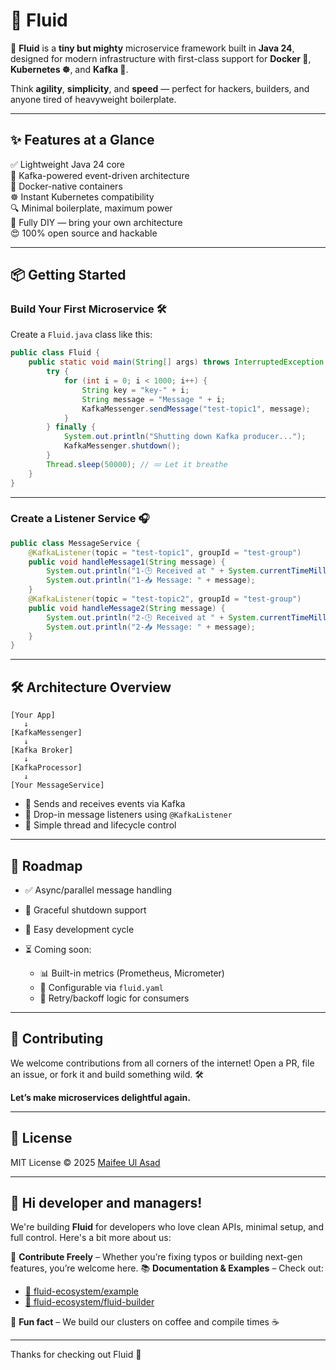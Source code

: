 # 🌊 Fluid

🚀 **Fluid** is a **tiny but mighty** microservice framework built in **Java 24**, designed for modern infrastructure with first-class support for **Docker 🐳**, **Kubernetes ☸️**, and **Kafka 📨**.

Think **agility**, **simplicity**, and **speed** — perfect for hackers, builders, and anyone tired of heavyweight boilerplate.

---

## ✨ Features at a Glance

✅ Lightweight Java 24 core  
🔁 Kafka-powered event-driven architecture  
🐳 Docker-native containers  
☸️ Instant Kubernetes compatibility  
🔍 Minimal boilerplate, maximum power  
🔧 Fully DIY — bring your own architecture  
😍 100% open source and hackable

---

## 📦 Getting Started

### Build Your First Microservice 🛠️

Create a `Fluid.java` class like this:

```java
public class Fluid {
    public static void main(String[] args) throws InterruptedException {
        try {
            for (int i = 0; i < 1000; i++) {
                String key = "key-" + i;
                String message = "Message " + i;
                KafkaMessenger.sendMessage("test-topic1", message);
            }
        } finally {
            System.out.println("Shutting down Kafka producer...");
            KafkaMessenger.shutdown();
        }
        Thread.sleep(50000); // 💤 Let it breathe
    }
}
````

---

### Create a Listener Service 🎧

```java
public class MessageService {
    @KafkaListener(topic = "test-topic1", groupId = "test-group")
    public void handleMessage1(String message) {
        System.out.println("1-🕒 Received at " + System.currentTimeMillis());
        System.out.println("1-📥 Message: " + message);
    }
    @KafkaListener(topic = "test-topic2", groupId = "test-group")
    public void handleMessage2(String message) {
        System.out.println("2-🕒 Received at " + System.currentTimeMillis());
        System.out.println("2-📥 Message: " + message);
    }
}
```

---

## 🛠️ Architecture Overview

```
[Your App] 
   ↓
[KafkaMessenger] 
   ↓
[Kafka Broker] 
   ↓
[KafkaProcessor] 
   ↓
[Your MessageService]
```

* 🔄 Sends and receives events via Kafka
* 🔌 Drop-in message listeners using `@KafkaListener`
* 🧵 Simple thread and lifecycle control

---

## 🔮 Roadmap

* ✅ Async/parallel message handling
* 🛑 Graceful shutdown support
* 🧪 Easy development cycle
* ⏳ Coming soon:

  * 📊 Built-in metrics (Prometheus, Micrometer)
  * 💾 Configurable via `fluid.yaml`
  * 🧠 Retry/backoff logic for consumers

---

## 🤝 Contributing

We welcome contributions from all corners of the internet!
Open a PR, file an issue, or fork it and build something wild. 🛠️

**Let’s make microservices delightful again.**

---

## 📜 License

MIT License © 2025 [Maifee Ul Asad](https://github.com/maifeeulasad)

---

## 👋 Hi developer and managers!

We're building **Fluid** for developers who love clean APIs, minimal setup, and full control. Here's a bit more about us:

🌈 **Contribute Freely** – Whether you’re fixing typos or building next-gen features, you’re welcome here.
📚 **Documentation & Examples** – Check out:

* [🔗 fluid-ecosystem/example](https://github.com/fluid-ecosystem/example)
* [🔗 fluid-ecosystem/fluid-builder](https://github.com/fluid-ecosystem/fluid-builder)

🍳 **Fun fact** – We build our clusters on coffee and compile times ☕

---

Thanks for checking out Fluid 💙
